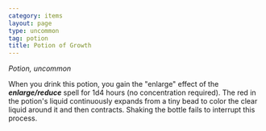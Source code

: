 ```yaml
---
category: items
layout: page
type: uncommon
tag: potion
title: Potion of Growth 
---
```

_Potion, uncommon_ 

When you drink this potion, you gain the "enlarge" effect of the **_enlarge/reduce_** spell for 1d4 hours (no concentration required). The red in the potion's liquid continuously expands from a tiny bead to color the clear liquid around it and then contracts. Shaking the bottle fails to interrupt this process. 
